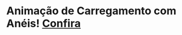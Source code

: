 # Animação de Carregamento com Anéis! <a href="https://natalirocha.github.io/AnimacaoDeCarregamentoDeAnelcom-HTML-e-CSS/">Confira</a>
